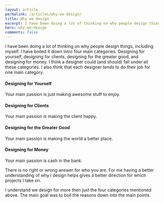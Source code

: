 ```yaml
---
layout: article
permalink: /articles/why-we-design/
title: Why we design
excerpt: I have been doing a lot of thinking on why people design things, including myself. I have boiled it down intro four main categories.
hero: why-we-design
comments: false
---
```


<p>I have been doing a lot of thinking on why people design things, including myself. I have boiled it down intro four main categories. Designing for yourself, designing for clients, designing for the greater good, and designing for money. I think a designer could (and should) fall under all these categories. I also think that each designer tends to do their job for one main category.</p>

<h4>Designing for Yourself</h4>
<p>Your main passion is just making awesome stuff to enjoy.</p>

<h4>Designing for Clients</h4>
<p>Your main passion is making the client happy.</p>

<h4>Designing for the Greater Good</h4>
<p>Your main passion is making the world a better place.</p>

<h4>Designing for Money</h4>
<p>Your main passion is cash in the bank.</p>

<p>There is no right or wrong answer for who you are. For me having a better understanding of why I design helps gives a better direction for which projects I take on.</p>
<p>I understand we design for more then just the four categories mentioned above. The main goal was to boil the reasons down into the main points.</p>
